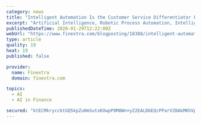 ```yaml
---
category: news
title: "Intelligent Automation Is the Customer Service Differentiator For Banks"
excerpt: "Artificial Intelligence, Robotic Process Automation, Intelligent Automation, Blockchain, Tokenisation, Machine Learning - banks are struggling ... research by Capgemini estimated that the financial services industry could expect to add up to $512bn to ..."
publishedDateTime: 2020-01-29T12:22:00Z
webUrl: "https://www.finextra.com/blogposting/18388/intelligent-automation-is-the-customer-service-differentiator-for-banks"
type: article
quality: 19
heat: 19
published: false

provider:
  name: Finextra
  domain: finextra.com

topics:
  - AI
  - AI in Finance

secured: "ktECMkryccktGQ5kpZuHmSutxKOwpP0M8Wn+yZ2EALD6EQcPParVZ0AkMKhVpL6EgJtFQlQ9TGQopp9qvxcuym1MSmFy2sZhna9vi/DoMwfcruPjmDO/t13hPFey7v9FM3IovWpGWOhtg0ADY4ayj8Hwr1r7FM4e7Tz93jJmP6VoJDJPVsAuu3jKlqsDpyKfoL0Ba2Ri8wJwpJuMFOqM/BV5sYYRvXp9ib5g0xoZojZ/qJ/WN/Y4aPyIhCKu5otoyLbyjA7YLKY4FFjDeeO++oCZ6KLsyJeoNe1VevmPIzgswyi9oCgxe4E+jQTr7ueJ50HgktQx6rhPAX5xC2U3LKEkiad99lsopXIWu8/vmoEkq2m6HTtlR++UDaupp9VtrdqHm0vTCDV64jVApoci8kWoRj/19bcbDmOhUBdy4HtqIVDTKBLngCEluBvaTsXX1Sx9nXLSOzA89QACRVMNWHjxDroEoliq2wMJzMBlBcw=;5dUO4B8L0NsGymiw4ZKqVA=="
---
```


